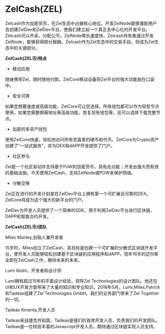 # ZelCash(ZEL)

Zelcash作为加密货币，在Zel生态中占据核心地位。开发ZelNode能够激励用户去创建ZelDex和ZelDev平台，使我们建立起一个真正去中心化的开发平台。Zelcash可以开采，分配公平。ZelNode增长速度快，Zelcash持有者通过开发ZelNode，能够获得部分报酬。Zelcash作为Zel生态中的交易手段，将成为Zel生态中的关键部分。

**ZelCash(ZEL币)特点**

- 移动应用   

随身携带Zel，随时随地付款。ZelCore移动设备将Zel平台的强大功能放在口袋中。

- 安全可靠

如果您想要速度或高级功能，ZelCore可让您选择。所有钱包都可以作为轻型节点使用，如果您需要屏蔽地址等高级功能，恢复现有钱包等，还可以选择下载完整节点。

- 加密的多资产钱包

使用ZelCore快速，轻松地访问所有您喜爱的硬币和代币。ZelCore为Crypto资产创建了“一站式服务”，并为DEX和dAPP开发提供了门户。

- 社区参与

Zel是一个社区驱动并支持基于PoW的加密货币，具有此功能；开发出强大而有效的基础设施。今天使用ZelCash，支持ZelNode或POW来保护网络。

- 分散交换

Zel正在进行的开发计划是在ZelDev平台上拥有第一个可扩展且可靠的DEX。ZelCore将成为这个强大的新平台的门户。

ZelDev为开发人员提供了一个简单的SDK，用于利用ZelDev平台进行区块链，DAPP和智能合约开发。

**ZelCash(ZEL币)团队**

Miles Manley,创始人兼开发者

15岁时，Miles创立了ZelCash，其目标是创建一个可扩展的分散式区块链开发平台，使开发人员能够轻松创建基于区块链的应用程序和dAPP。现年16岁的迈尔斯全职在ZelCash工作，期待未来的未来。

Lumi lbishi，开发者和设计师

Lumi拥有超过15年的平面设计经验，领导Zel Technologies的设计团队。他还在UI和UX开发方面带来了大量的知识和专业知识。2018年5月，Lumi,Miles,Patrick和Tadeás组建了Zel Technologies GmbH。我们的业务部门带来了Zel Together的一切。

Tadeás Kmenta,开发人员

Tadeas来自捷克共和国，Tadeas是我们的首席开发人员，负责我们的开发团队。Tadeas是一位经验丰富的Javascript开发人员，期待通过区块链实现人员支持。
